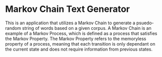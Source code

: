 # Markov Chain Text Generator

This is an application that utilizes a Markov Chain to generate a psuedo-random string of words based on a given corpus.
A Markov Chain is an example of a Markov Process, which is defined as a process that satisfies the Markov Property.
The Markov Property refers to the memoryless property of a process, meaning that each transition is only dependant on the current state and does not require information from previous states.

